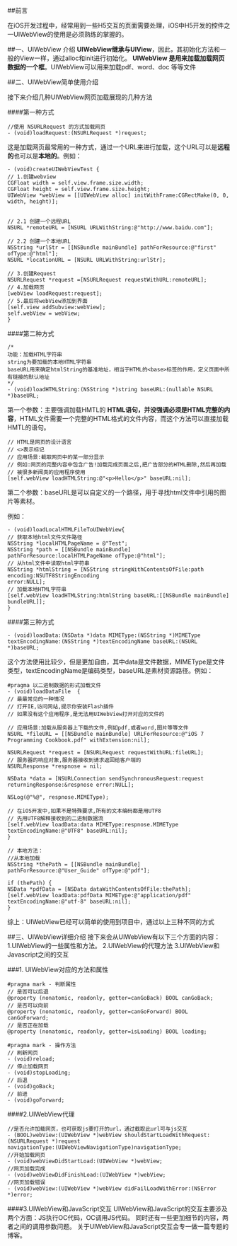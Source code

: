 ##前言

在iOS开发过程中，经常用到一些H5交互的页面需要处理，iOS中H5开发的控件之一UIWebView的使用是必须熟练的掌握的。

##一、UIWebView 介绍
**UIWebView继承与UIView**，因此，其初始化方法和一般的View一样，通过alloc和init进行初始化。
**UIWebView  是用来加载加载网页数据的一个框**。UIWebView可以用来加载pdf、word、doc 等等文件

##二、UIWebView简单使用介绍

接下来介绍几种UIWebView网页加载展现的几种方法

####第一种方式
```
//使用 NSURLRequest 的方式加载网页
- (void)loadRequest:(NSURLRequest *)request;
```
这是加载网页最常用的一种方式，通过一个URL来进行加载，这个URL可以是**远程的**也可以是**本地的**。例如：

```
- (void)createUIWebViewTest {
// 1.创建webview
CGFloat width = self.view.frame.size.width;
CGFloat height = self.view.frame.size.height;
UIWebView *webView = [[UIWebView alloc] initWithFrame:CGRectMake(0, 0, width, height)];


// 2.1 创建一个远程URL
NSURL *remoteURL = [NSURL URLWithString:@"http://www.baidu.com"];

// 2.2 创建一个本地URL
NSString *urlStr = [[NSBundle mainBundle] pathForResource:@"first" ofType:@"html"];
NSURL *locationURL = [NSURL URLWithString:urlStr];   

// 3.创建Request
NSURLRequest *request =[NSURLRequest requestWithURL:remoteURL];
// 4.加载网页
[webView loadRequest:request];
// 5.最后将webView添加到界面
[self.view addSubview:webView];
self.webView = webView;
}

```

####第二种方式

```
/* 
功能：加载HTML字符串
string为要加载的本地HTML字符串
baseURL用来确定htmlString的基准地址，相当于HTML的<base>标签的作用，定义页面中所有链接的默认地址
*/
- (void)loadHTMLString:(NSString *)string baseURL:(nullable NSURL *)baseURL;
```
第一个参数：主要强调加载HMTL的 **HTML语句，并没强调必须是HTML完整的内容**，HTML文件需要一个完整的HTML格式的文件内容，而这个方法可以直接加载HMTL的语句。
```
// HTML是网页的设计语言  
// <>表示标记  
// 应用场景:截取网页中的某一部分显示  
// 例如:网页的完整内容中包含广告!加载完成页面之后,把广告部分的HTML删除,然后再加载  
// 被很多新闻类的应用程序使用  
[self.webView loadHTMLString:@"<p>Hello</p>" baseURL:nil];
```

第二个参数：baseURL是可以自定义的一个路径，用于寻找html文件中引用的图片等素材。

例如：
```
- (void)loadLocalHTMLFileToUIWebView{
// 获取本地html文件文件路径
NSString *localHTMLPageName = @"Test";
NSString *path = [[NSBundle mainBundle] pathForResource:localHTMLPageName ofType:@"html"];
// 从html文件中读取html字符串
NSString *htmlString = [NSString stringWithContentsOfFile:path 
encoding:NSUTF8StringEncoding 
error:NULL];
// 加载本地HTML字符串
[self.webView loadHTMLString:htmlString baseURL:[[NSBundle mainBundle] bundleURL]];
}
```
####第三种方式
```
- (void)loadData:(NSData *)data MIMEType:(NSString *)MIMEType textEncodingName:(NSString *)textEncodingName baseURL:(NSURL *)baseURL;
```
这个方法使用比较少，但是更加自由，其中data是文件数据，MIMEType是文件类型，textEncodingName是编码类型，baseURL是素材资源路径。例如：

```
#pragma 以二进制数据的形式加载文件  
- (void)loadDataFile  {  
// 最最常见的一种情况  
// 打开IE,访问网站,提示你安装Flash插件  
// 如果没有这个应用程序,是无法用UIWebView打开对应的文件的  

// 应用场景:加载从服务器上下载的文件,例如pdf,或者word,图片等等文件  
NSURL *fileURL = [[NSBundle mainBundle] URLForResource:@"iOS 7 Programming Cookbook.pdf" withExtension:nil];  

NSURLRequest *request = [NSURLRequest requestWithURL:fileURL];  
// 服务器的响应对象,服务器接收到请求返回给客户端的  
NSURLResponse *respnose = nil;  

NSData *data = [NSURLConnection sendSynchronousRequest:request returningResponse:&respnose error:NULL];  

NSLog(@"%@", respnose.MIMEType);  

// 在iOS开发中,如果不是特殊要求,所有的文本编码都是用UTF8  
// 先用UTF8解释接收到的二进制数据流  
[self.webView loadData:data MIMEType:respnose.MIMEType textEncodingName:@"UTF8" baseURL:nil];  
}

// 本地方法：
//从本地加载
NSString *thePath = [[NSBundle mainBundle] pathForResource:@"User_Guide" ofType:@"pdf"];

if (thePath) {
NSData *pdfData = [NSData dataWithContentsOfFile:thePath];
[self.webView loadData:pdfData MIMEType:@"application/pdf" textEncodingName:@"utf-8" baseURL:nil];
}
```
综上：UIWebView已经可以简单的使用到项目中，通过以上三种不同的方式

##三、UIWebView详细介绍
接下来会从UIWebView有以下三个方面的内容：
1.UIWebView的一些属性和方法。
2.UIWebView的代理方法
3.UIWebView和Javascript之间的交互

###1. UIWebView对应的方法和属性
```
#pragma mark - 判断属性
// 是否可以后退
@property (nonatomic, readonly, getter=canGoBack) BOOL canGoBack;
// 是否可以向前
@property (nonatomic, readonly, getter=canGoForward) BOOL canGoForward;
// 是否正在加载
@property (nonatomic, readonly, getter=isLoading) BOOL loading;

#pragma mark - 操作方法
// 刷新网页
- (void)reload;
// 停止加载网页
- (void)stopLoading;
// 后退
- (void)goBack;
// 前进
- (void)goForward;
```

####2.UIWebView代理

```
//是否允许加载网页，也可获取js要打开的url，通过截取此url可与js交互
- (BOOL)webView:(UIWebView *)webView shouldStartLoadWithRequest:(NSURLRequest *)request 
navigationType:(UIWebViewNavigationType)navigationType;
//开始加载网页
- (void)webViewDidStartLoad:(UIWebView *)webView;
//网页加载完成
- (void)webViewDidFinishLoad:(UIWebView *)webView;
//网页加载错误
- (void)webView:(UIWebView *)webView didFailLoadWithError:(NSError *)error;
```
####3.UIWebView和JavaScript交互
UIWebView和JavaScript的交互主要涉及两个方面：JS执行OC代码，OC调用JS代码。
同时还有一些更加细节的内容，两者之间的调用参数问题。
关于UIWebView和JavaScript交互会专一做一篇专题的博客。

